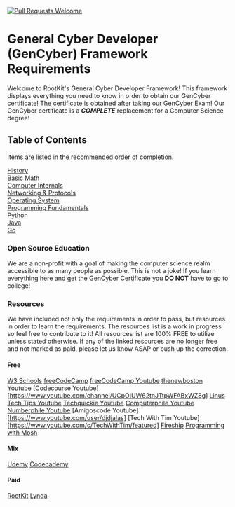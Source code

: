 [![Pull Requests Welcome](https://img.shields.io/badge/PRs-welcome-brightgreen.svg?style=flat)](http://makeapullrequest.com)

# General Cyber Developer (GenCyber) Framework Requirements
Welcome to RootKit's General Cyber Developer Framework! This framework displays
everything you need to know in order to obtain our GenCyber certificate! The
certificate is obtained after taking our GenCyber Exam! Our
GenCyber certificate is a **_COMPLETE_** replacement for a Computer Science
degree!

## Table of Contents
Items are listed in the recommended order of completion.

[History](History)\
[Basic Math](Basic%20Math)\
[Computer Internals](Computer%20Internals)\
[Networking & Protocols](Networking%20and%20Protocols)\
[Operating System](Operating%20Systems)\
[Programming Fundamentals](Programming%20Fundamentals)\
[Python](Python)\
[Java](Java)\
[Go](Go)

### Open Source Education
We are a non-profit with a goal of making the computer science realm
accessible to as many people as possible. This is not a joke! If you learn
everything here and get the GenCyber Certificate you **DO NOT** have to go to
college!

### Resources
We have included not only the requirements in order to pass, but
resources in order to learn the requirements. The resources list is a work in
progress so feel free to contribute to it! All resources list are 100% FREE to
utilize unless stated otherwise. If any of the linked resources are no longer
free and not marked as paid, please let us know ASAP or push up the correction.

#### Free
[W3 Schools](https://www.w3schools.com/)
[freeCodeCamp](https://www.freecodecamp.org/)
[freeCodeCamp Youtube](https://www.youtube.com/channel/UC8butISFwT-Wl7EV0hUK0BQ)
[thenewboston Youtube](https://www.youtube.com/user/thenewboston)
[Codecourse Youtube][https://www.youtube.com/channel/UCpOIUW62tnJTtpWFABxWZ8g]
[Linus Tech Tips Youtube](https://www.youtube.com/user/LinusTechTips)
[Techquickie Youtube](https://www.youtube.com/channel/UC0vBXGSyV14uvJ4hECDOl0Q)
[Computerphile Youtube](https://www.youtube.com/channel/UC9-y-6csu5WGm29I7JiwpnA)
[Numberphile Youtube](https://www.youtube.com/channel/UCoxcjq-8xIDTYp3uz647V5A)
[Amigoscode Youtube][https://www.youtube.com/user/djdjalas]
[Tech With Tim Youtube][https://www.youtube.com/c/TechWithTim/featured]
[Fireship](https://www.youtube.com/channel/UCsBjURrPoezykLs9EqgamOA)
[Programming with Mosh](https://www.youtube.com/channel/UCWv7vMbMWH4-V0ZXdmDpPBA)

#### Mix
[Udemy](https://www.udemy.com/courses/development/)
[Codecademy](https://www.codecademy.com/)

#### Paid
[RootKit](https://rootkit.education/)
[Lynda](https://www.lynda.com/)
